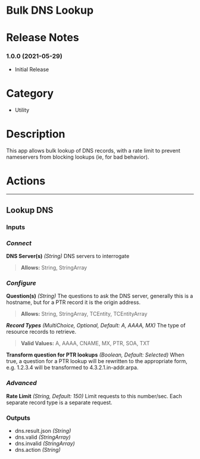 # Bulk DNS Lookup

# Release Notes

### 1.0.0 (2021-05-29)

* Initial Release


# Category

- Utility

# Description

This app allows bulk lookup of DNS records, with a rate limit to prevent nameservers from blocking lookups (ie, for bad behavior).
# Actions

___
## Lookup DNS
### Inputs

### *Connect*

  **DNS Server(s)** *(String)*
  DNS servers to interrogate
  > **Allows:** String, StringArray

### *Configure*

  **Question(s)** *(String)*
  The questions to ask the DNS server, generally this is a hostname, but for a PTR record it is the origin address.
  > **Allows:** String, StringArray, TCEntity, TCEntityArray

  _**Record Types**_ *(MultiChoice, Optional, Default: A, AAAA, MX)*
  The type of resource records to retrieve.
  > **Valid Values:** A, AAAA, CNAME, MX, PTR, SOA, TXT

  **Transform question for PTR lookups** *(Boolean, Default: Selected)*
  When true, a question for a PTR lookup will be rewritten to the appropriate form, e.g. 1.2.3.4 will be transformed to 4.3.2.1.in-addr.arpa.

### *Advanced*

  **Rate Limit** *(String, Default: 150)*
  Limit requests to this number/sec.  Each separate record type is a separate request.

### Outputs

  - dns.result.json *(String)*
  - dns.valid *(StringArray)*
  - dns.invalid *(StringArray)*
  - dns.action *(String)*
